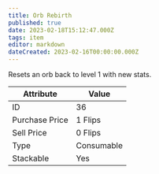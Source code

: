 ```yaml
---
title: Orb Rebirth
published: true
date: 2023-02-18T15:12:47.000Z
tags: item
editor: markdown
dateCreated: 2023-02-16T00:00:00.000Z
---
```


Resets an orb back to level 1 with new stats.

|Attribute|Value|
|-|-|
|ID|36|
|Purchase Price|1 Flips|
|Sell Price|0 Flips|
|Type|Consumable|
|Stackable|Yes|

